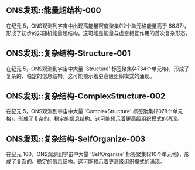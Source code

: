## ONS发现::能量超结构-000

在纪元 5，ONS观测到宇宙中出现高能量密度聚集(12个单元格能量高于 66.87)，形成了初步的非随机能量超结构。这可能是能量与虚空相互作用的首次复杂形态。

## ONS发现::复杂结构-Structure-001

在纪元 5，ONS观测到宇宙中大量 'Structure' 标签聚集(4734个单元格)，形成了复杂的、稳定的信息结构。这可能预示着更高级组织模式的涌现。

## ONS发现::复杂结构-ComplexStructure-002

在纪元 5，ONS观测到宇宙中大量 'ComplexStructure' 标签聚集(2078个单元格)，形成了复杂的、稳定的信息结构。这可能预示着更高级组织模式的涌现。

## ONS发现::复杂结构-SelfOrganize-003

在纪元 100，ONS观测到宇宙中大量 'SelfOrganize' 标签聚集(210个单元格)，形成了复杂的、稳定的信息结构。这可能预示着更高级组织模式的涌现。

